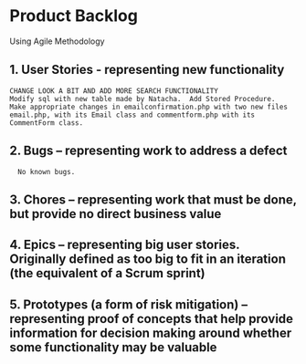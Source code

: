 # Product Backlog
Using Agile Methodology

## 1. User Stories - representing new functionality
	CHANGE LOOK A BIT AND ADD MORE SEARCH FUNCTIONALITY
	Modify sql with new table made by Natacha.  Add Stored Procedure.
	Make appropriate changes in emailconfirmation.php with two new files email.php, with its Email class and commentform.php with its CommentForm class.

## 2. Bugs – representing work to address a defect
      No known bugs.

## 3. Chores – representing work that must be done, but provide no direct business value


## 4. Epics – representing big user stories. Originally defined as too big to fit in an iteration (the equivalent of a Scrum sprint)

## 5. Prototypes (a form of risk mitigation) – representing proof of concepts that help provide information for decision making around whether some functionality may be valuable
